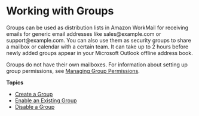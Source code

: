 # Working with Groups<a name="groups_overview"></a>

Groups can be used as distribution lists in Amazon WorkMail for receiving emails for generic email addresses like sales@example\.com or support@example\.com\. You can also use them as security groups to share a mailbox or calendar with a certain team\. It can take up to 2 hours before newly added groups appear in your Microsoft Outlook offline address book\.

Groups do not have their own mailboxes\. For information about setting up group permissions, see [Managing Group Permissions](mail_perms_overview.md#manage_group_perms)\.

**Topics**
+ [Create a Group](add_new_group.md)
+ [Enable an Existing Group](enable_existing_group.md)
+ [Disable a Group](remove_group.md)